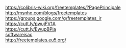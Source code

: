 <a href="https://colibris-wiki.org/freetemplates/?PagePrincipale">https://colibris-wiki.org/freetemplates/?PagePrincipale</a><br />
<a href="http://msnho.com/blogs/freetemplates">http://msnho.com/blogs/freetemplates</a><br />
<a href="https://groups.google.com/g/freetemplates_ir">https://groups.google.com/g/freetemplates_ir</a><br />
<a href="https://cutt.ly/pwujFV1A">https://cutt.ly/pwujFV1A</a><br />
<a href="https://cutt.ly/EwupBPia">https://cutt.ly/EwupBPia</a><br />
<a href="https://softwareisac.jp/ipa/index.php?2023-08-02">softwareisac</a><br />
<a href="http://freetemplates.eu5.org/">http://freetemplates.eu5.org/</a><br />
